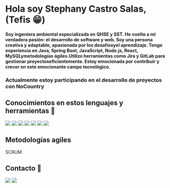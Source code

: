 # Hola soy Stephany Castro Salas, (Tefis 😁)

#### Soy ingeniera ambiental especializada en QHSE y SST. He vuelto a mi verdadera pasión: el desarrollo de software y web. Soy una persona creativa y adaptable, apasionada por los desafíosyel aprendizaje. Tengo experiencia en Java, Spring Boot, JavaScript, Node.js, React, MySQLymetodologías ágiles.Utilizo herramientas como Jira y GitLab para gestionar proyectoseficientemente. Estoy emocionada por contribuir y crecer en este emocionante campo tecnológico.

### Actualmente estoy participando en el desarrollo de proyectos con NoCountry

## Conocimientos en estos lenguajes y herramientas 🥺
[![](https://icongr.am/devicon/java-original.svg?size=50&color=currentColor)](www.java.com)
[![](https://icongr.am/devicon/javascript-original.svg?size=34&color=currentColor)](https://developer.mozilla.org/es/docs/Web/JavaScript)
[![](https://icongr.am/devicon/html5-original.svg?size=34&color=currentColor)](https://developer.mozilla.org/es/docs/Web/HTML)
[![](https://icongr.am/devicon/github-original-wordmark.svg?size=34&color=d4b5b5)](https://github.com)
[![](https://icongr.am/devicon/gitlab-original.svg?size=34&color=d4b5b5)](https://about.gitlab.com/)
[![](https://icongr.am/devicon/mongodb-original.svg?size=34&color=d4b5b5)](https://www.mongodb.com/)
[![](https://icongr.am/devicon/mysql-original-wordmark.svg?size=34&color=d4b5b5
)](https://www.mysql.com/)

## Metodologías agiles 
SCRUM


## Contacto 🤭

[![](https://icongr.am/devicon/linkedin-original.svg?size=34&color=d4b5b5)](https://www.linkedin.com/in/stephany-castro-salas-03a001172/)
[![](https://icongr.am/devicon/github-original-wordmark.svg?size=34&color=d4b5b5)](https://github.com/StephanyCS1)
